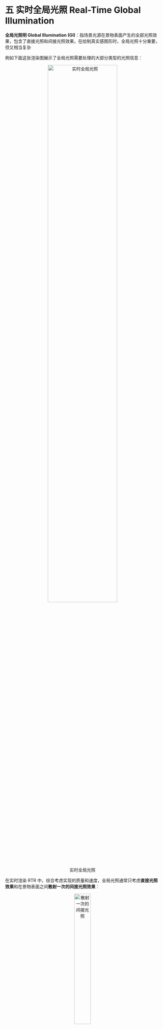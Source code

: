 # 五 实时全局光照 Real-Time Global Illumination

**全局光照明 Global Illumination (GI)**：指场景光源在景物表面产生的全部光照效果，包含了直接光照和间接光照效果。在绘制真实感图形时，全局光照十分重要，但又相当复杂

例如下面这张渲染图展示了全局光照需要处理的大部分类型的光照信息：

<div align=center>
<img src="../assets/image-20230711105045-ulcnn9n.png" width = "67%" alt="实时全局光照" />
<figcaption>实时全局光照</figcaption>
</div>

在实时渲染 RTR 中，综合考虑实现的质量和速度，全局光照通常只考虑**直接光照效果**和在景物表面之间**散射一次的间接光照效果**：

<div align=center>
<img src="../assets/image-20230711105738-kpbd9tn.png" width = "33%" alt="散射一次的间接光照" />
<figcaption>散射一次的间接光照</figcaption>
</div>

而对于这个**散射一次的间接光照**的理解，以上图为例，P点 并不关心到达它的光线究竟是直接光还是散射一次的间接光，P点 统一处理所有抵达它的光照信息。因此对于 Q点 来说，直接将 Q点 这种接收直接光照并将其散射照亮其他物体的点**考虑为一个光源**进行处理，称为**次级光源 Secondary Lightsource**

可以通过下面这张对比图来感受一次间接光散射带来的效果，其中被直接光照到的墙面、地面都作为次级光源进行处理：

<div align=center>
<img src="../assets/image-20230711111019-5vspqxo.png" width = "67%" alt="无间接光照和散射一次的间接光照对比" />
<figcaption>无间接光照和散射一次的间接光照对比</figcaption>
</div>

因此，以这种“次级光源”的思想进行理解，对于每一个 着色点P，实现其间接光照着色需要处理的关键点在于：

1. 寻找被直接光源照亮而成为次级光源的物体表面
2. 计算作为次级光源的物体表面对着色点间接光照的贡献


根据算法主要在哪个空间中处理信息，可以将计算全局光照的算法分为以下三大类：

1. 图像空间算法：在生成直接光照效果时，算法会从**光源视角**生成的深度图。如果全局光照算法在生成间接光照效果时，除了用到从**相机视角**得到的信息之外，也用到了深度图信息，但是**没有用到从其它视角得到的场景三维信息**，即该算法只用到了图像空间 (image space) 的信息，则这该算法属于图像空间算法。包括 RSM 算法
2. 世界空间算法：如果全局光照算法在生成间接光照效果时，除了用到从**相机视角**和**光源视角**得到的图像空间信息之外，还**用到了从其它的场景三维信息**，即该算法使用了世界空间的信息，则这该算法属于世界空间算法。包括 LPV 算法、VXGI 算法
3. 屏幕空间算法：如果全局光照算法在生成间接光照效果时，**只根据从相机视角**能得到的信息，对只有直接光照的渲染结果进行**后处理 (post processing) ​**以加上间接光照效果，即只用到了屏幕空间 (screen space) 信息，则这该算法属于屏幕空间算法。包括 SSAO 算法、SSDO 算法、SSR 算法（可以理解为屏幕空间算法的间接光照是“猜出来”的，而不是像图像空间算法和世界空间算法真的去实际计算）


在正式进入实时全局光照的算法介绍之前，有一些前置知识需要了解：

1. **辐射度量学 Radiometry**：详细内容参考 **GAMES101-光线追踪（辐射度量学）**


## 1 反射阴影图 Reflective Shadow Maps (RSM)

**RSM** 是一种基于阴影图 (Shadow Map) 的实时全局光照算法，它利用了阴影图来保存次级光源的相关信息，从而实现对于间接光照的计算

以下主要从 RSM 算法如何解决之前提到的实现间接光照的两个关键点展开：

### 1）RSM 算法寻找次级光源

关于如何“寻找被直接光源照亮而成为次级光源的物体表面”，阴影图 Shadow Map 本身就解决了这个问题，因为深度图记录了场景中的每一个像素是否被光源直接照亮，这些被光源直接照亮的像素就是次级光源


### 2）RSM 算法计算次级光源对着色点间接光照的贡献

#### （1）假设次级光源是漫反射 Diffuse 材质

当“计算作为次级光源的物体表面对着色点间接光照的贡献”时，如果每一个作为次级光源的面片 patch（假设为 点Q）都要考虑所有可能被它照亮的着色点（假设为很多个 点P），那么从 点Q 到每一个 点P 都是一个不同的光线的出射方向 $\omega_o$，都需要根据这个出射方向计算一次渲染方程得到这个方向上的光照信息，这个计算量是十分庞大的。为了避免由于**出射方向** $\omega_o$ **不定**导致的庞大计算量，RSM 算法中将次级光源材质假定为**漫反射 Diffuse ​**的，这样渲染方程的 BRDF项 就是一个和出射方向 $\omega_o$ 无关的常数（需要注意的是，这里是假设**次级光源 Q点 是 Diffuse ​**的，而对于 着色点P 并没有这个假设）

#### （2）次级光源Q 照亮 着色点P 的渲染方程的推导

计算 着色点P 的间接光照的原始渲染方程如下：

$$
L_o(p,\omega_o)=\int_{\Omega_{patch}}L_i(p,\omega_i)f_r(p,\omega_i,\omega_o)cos\theta_i V(\omega_i) \mathrm{d}\omega_i
$$

对于光线入射方向 $\omega_i$ 的积分 $\mathrm{d}\omega_i$，也就是对于单位立体角的积分，可以根据立体角的定义 {立体角的球面度 $\Omega$ = 球面积 $A $ / 半径的平方 $r^2$}，得到如下等式：

<div align=center>
<img src="../assets/image-20230711194210-ws2027e.png" width = "33%" alt="单位立体角的积分" />
<figcaption>单位立体角的积分</figcaption>
</div>

将该等式代入到原渲染方程中，可以得到如下渲染方程，得到一个对于 面积$A$ 的定积分（注意，如果 $cos\theta$ 的计算过程没有进行归一化，下面除的 p、q 之间的距离的平方需要变成四次方来对两个 $ cos\theta$ 的计算归一化）：

$$
L_o^{indir}(p,\omega_o)=\int_{A_{patch}}L_i(q\to p)V(p,\omega_i)f_r(p,q\to p,\omega_o)\frac{cos\theta_p cos\theta_q}{||q-p||^2}\mathrm{d}A
$$

其中，$L_i(q \rightarrow p)$ 是 Q点 到 P点 的辐射亮度 Radiance，$V(p, ω_i)$是 P点 对于 Q点 的可见度， $f_r(p,q \rightarrow p, \omega_o)$ 是 P点 的 BRDF项

对于 $L_i(q \rightarrow p)$ 项：

由于之前已经假设了 Q点 是一个**漫反射 Diffuse ​**材质，因此在计算 Q点 的渲染方程时的 BRDF项 $f_r(q, \omega_i',\omega_i)$（$\omega_i'$ 是直接光源照向 Q点 的入射方向，$\omega_i$ 既是 P点 的光线入射方向，也是 Q点 的光线出射方向）时其就和 $\omega_i'$、$\omega_i$ 无关的一个常数 $f_r(q, \omega_i',\omega_i)=\rho_q/\pi$

根据 BRDF 的定义，**出射光的辐射亮度 Radiance = 入射光的辐射照度 Irradiance * BRDF项**，因此$ L_i(q→p)﻿ = 入射光的辐射照度 Irradiance \cdot f_r(q,ω_i',ω_i)﻿$。而根据辐射照度 Irradiance 的定义，其可以被表示为**单位面积内的电磁辐射的辐射通量**，即辐射照度 Irradiance $E(x) = \frac{\mathrm{d}\Phi(x)} {\mathrm{d}A}$，其中 $\Phi$ 是辐射通量。将其代入，可以将该项写成如下形式

$$
L_i(q\to p)=f_r\cdot \frac{\Phi}{\mathrm{d}A}=\frac{\rho}{\pi}\cdot \frac{\Phi}{\mathrm{d}A}
$$

对于 $V(p, ω_i)$ 项：由于实际上不可能计算每一个可能的着色点 P点 对于所有次级光源 Q点 的可见度，因此直接假设 P、Q 之间可见，将该项默认为1

因此，将上述各式代入原始对于 着色点P 的间接光照的渲染方程，可以得到如下化简效果：

$$
\begin{align}
L_o^{indir}(p,\omega_o)=&\int_{A_{patch}}L_i(q\to p)V(p,\omega_i)f_r(p,q\to p,\omega_o)\frac{cos\theta_p cos\theta_q}{||q-p||^2}\mathrm{d}A
\\
=&\int_{A_{patch}}(\frac{\rho_q}{\pi}\cdot \frac{\Phi_q}{\mathrm{d}A})f_r(p,q\to p,\omega_o)\frac{cos\theta_p cos\theta_q}{||q-p||^2}\mathrm{d}A
\\
=&\sum_q\left[ f_r(p,q\to p,\omega_o) \cdot \Phi_q' \cdot \frac{cos\theta_p cos\theta_q}{||q-p||^2}\right]
\end{align}
$$

其中，$\Phi_q'=\frac{\rho_q}{\pi} \cdot \Phi_q$，是 q 处反射直接光照的辐射通量

因此，RSM 算法在执行时，Shadow Map 中在存储深度值 depth 的同时，还需要额外存储一些数据，以满足上述公式的计算，包括**世界空间坐标 world space coordinate**、**法线方向 normal**、Q点 **反射的直接光照的辐射通量 flux ​**等信息：

<div align=center>
<img src="../assets/image-20230722120441-zw28h9c.png" width = "50%" alt="RSM 第一个 Pass 存储的贴图信息" />
<figcaption>RSM 第一个 Pass 存储的贴图信息</figcaption>
</div>


### 3）RSM 算法思想的额外优化

即使经过以上化简，使用 RSM 算法求取每一个小面片P的间接光照仍然代价高昂：一个512 × 512的 Shadow Map，对于每一个 着色点P，共有26万余个可能作为次级光源的 小面片Q 需要进行计算，因此需要进行进一步优化

对于有些情况的 P点 和 Q点 的组合，根本不需要经过 RSM 算法的计算：

1. P点 和 Q点 之间的明显不可见（但对于复杂场景来说，这个判断仍然很难处理）
2. 当 PQ 的连线和 P点 的法线垂直时，Q点 就根本不会对 P点 的 patch 做任何贡献
3. 当 P点 和 Q点 距离很远时，RSM 算法计算出的结果特别小，近乎可以忽略不计

对于上述优化的第三点，只需要计算**距离 P点 一定范围内的 Q点 ​**作为次级光源的贡献。而想要判定 P点 周围有哪些可用的次级光源 Q点，可以直接在 Shadow Map 上近似：看 P点 和 Q点 在 Shadow Map 上的投影之间的距离。如果**投影点之间距离**比较小，就近似认为 P点 和 Q点 在**世界空间内的实际距离**比较小。不过，即使框选了一定的范围，计算所有可能 Q点 仍然不现实，因此需要使用抽样。具体的采样方法可以参考 PCSS 的第一步和第三步中的采样方法，例如泊松圆盘采样。工业界对此的采样方法为：将深度图中距离着色点更远的像素（对间接光照的贡献小）赋予更小的抽样概率密度，但是赋予更大的抽样权重；距离着色点更近的像素（对间接光照的贡献大）赋予更大的抽样概率密度，但是赋予更小的抽样权重：

<div align=center>
<img src="../assets/image-20230712094012-3cz3o7s.png" width = "25%" alt="RSM 的采样方法" />
<figcaption>RSM 的采样方法</figcaption>
</div>


### 4）RSM 算法的优缺点

RSM 算法的优势：

1. 通过以上 RSM 算法计算间接光照可以得到比较好的全局光照效果，特别是对于手电筒光线这种比较单一局部的直接光照，画面呈现的间接光照效果十分清晰
2. 算法的代码十分容易实现

<div align=center>
<img src="../assets/image-20230712094542-q8rakb8.png" width = "50%" alt="RSM 算法的间接光照效果" />
<figcaption>RSM 算法的间接光照效果</figcaption>
</div>

RSM 算法的缺陷：

1. Shadow Map 的所有缺陷，例如当光源数量变多，就需要生成更多的对应数量的 Shadow Map，计算量增大
2. 没有计算 着色点P 和 次级光源Q 之间的可见性，可能造成不真实的情况
3. 进行了很多假设，包括次级光源材质是 Diffuse 的、将 Shadow Map 上的距离假定为三维空间的实际距离
4. 采样数量的多少影响计算的速度和计算结果的质量


## 2 光照传播体积 Light Propagation Volumes (LPV)

计算间接光照的渲染方程时，关键目标是**获取从所有方向入射的间接光线的辐射亮度 Radiance**

在 RSM 中是通过在 Shadow Map 中进行抽样，计算一部分次级光源对着色点P的间接光照来拟合其接收到的所有辐射亮度 Radiance

**Light Propagation Volumes (LPV) ​**算法解决这个问题的主要思想是：根据“光线在沿直线传播的过程中其辐射亮度Radiance不会发生改变”这一物理事实，LPV 算法首先将一个 3D 场景划分为一个个的**三维网格块**（体素 Voxel），然后在网格块内传播来自次级光源的辐射亮度 Radiance，来拟合**辐射亮度场** (Radiance Field)。最后可以直接利用每个网格块中记录的辐射亮度 Radiance 信息，得到处于该网格中的着色点P所接收到的从所有方向入射的间接光线的辐射亮度 Radiance


### 1）LPV 的具体实现过程

LPV 的具体实现过程分为以下4步：

1. 生成场景中的所有次级光源 Generation of radiance point set scene representation
2. 注入初始辐射亮度到三维网格块中 Injection of point cloud of virtual light sources into radiance volume
3. 模拟传播所有辐射亮度 Volumetric radiance propagation
4. 根据最终的辐射亮度进行渲染 Scene lighting with final light propagation volume

在每一帧都要实时完成以上四个步骤


#### （1）生成场景中的所有次级光源

直接使用 RSM 算法中的方法寻找次级光源，也即利用 Shadow Map 的深度信息获得次级光源

可以进行一些抽样操作来减少次级光源的数量

#### （2）注入初始辐射亮度到三维网格块中

预先将场景划分为一个个三维网格块（可以使用三维纹理实现），然后根据从 Shadow Map 的信息中获得的次级光源将每一个网格块中的所有次级光源的辐射亮度 Radiance 算出来并**累加**

累加的结果的辐射亮度 Radiance 是一个二维球面函数，可以利用 PRT 算法里提及的**球谐函数来对其进行压缩**，并且实际应用中仅需前2阶的 SH基函数 就可以基本拟合

<div align=center>
<img src="../assets/image-20230712115343-tdn97sr.png" width = "25%" alt="注入初始辐射亮度到三维网格块中" />
<figcaption>注入初始辐射亮度到三维网格块中</figcaption>
</div>

注：

1. 虽然算法并没有限定次级光源的材质，但是这里只用低阶 SH基函数 进行拟合，高频信息都会丢失，因此实际上仍然是将次级光源假定为**漫反射 Diffuse ​**材质
2. 这里三维网格块的划分大小一般是让其个数比像素数少一个数量级

#### （3）模拟传播所有辐射亮度

对于每一个网格块的辐射亮度 Radiance，其是一个向四面八方辐射的量，因此计算其**向周围六个面辐射的量**，并传递到对应的相邻网格块中并叠加上去

<div align=center>
<img src="../assets/image-20230712115536-9qzomb0.png" width = "25%" alt="模拟传播辐射亮度 Radiance" />
<figcaption>模拟传播辐射亮度 Radiance</figcaption>
</div>

这个向周围六个面的传递过程可以通过以下一个二维的从左边格子传递到右边格子的情况进行理解：首先将体素格子中心的辐射率传播到右边格子的 3 个非临接面上（即不包括直接相接的那个面，换到三维情况下就是 5 个面）

<div align=center>
<img src="../assets/image-20230722193206-yiplhka.png" width = "33%" alt="辐射亮度的单面传播例子" />
<figcaption>辐射亮度的单面传播例子</figcaption>
</div>

从 p 点辐射到表面 f 的辐射通量为 $\Phi_f=\Delta_f/(4\pi )\cdot I(\omega_c)$，其中 $\Delta_f$ 为表面 f 投影到以 p 为中心的立体角值（可以预先计算得到），$\omega_c$ 是立体角的中心方向，$I(\omega_c)$ 是点 p 向 $\omega_c$ 方向发射的辐射率值。然后由表面 f 再向 q 点发射的辐射率则为 $\Phi_f/\pi$。再将其展开成球面谐波权重系数，将这些权重系数加到 q 点存储的权重系数上，从而完成了一个面的传播过程

所有格子的这个传播与累加的过程迭代数次（实际应用中一般为4~5次）得到一个比较稳定的结果后，就得到了每一个网格块的最终辐射亮度 Radiance

注：LPV 算法同样**不考虑次级光源和着色点之间的可见性**问题，这样才能完成这一步模拟传播辐射亮度

#### （4）根据最终的辐射亮度进行渲染

对于任一着色点，寻找其所处的网格块，根据该网格块中存放的定向辐射亮度分布进行着色


### 2）LPV 算法的缺陷

**漏光现象 Light Leaking**：如果划分的网格块较大，对于一些特别小或薄的物体（物体粒度小于网格块粒度），由于该算法会认为每一个网格块中的辐射亮度 Radiance 是均匀分布的，会造成从物体正面注入的辐射亮度可能会照亮本不该被照亮的物体背面

<div align=center>
<img src="../assets/image-20230712120700-ez0kzm1.png" width = "25%" alt="LPV 算法的问题" />
<figcaption>LPV 算法的问题</figcaption>
</div>

<div align=center>
<img src="../assets/image-20230712120716-crvfm1j.png" width = "50%" alt="漏光现象 Light Leaking" />
<figcaption>漏光现象 Light Leaking</figcaption>
</div>

而如果想要尽量避免这种漏光现象，划分的网格块就需要足够小，会导致计算量增大，速度变慢


## 3 体素全局光照 Voxel Global Illumination (VXGI)

**Voxel Global Illumination (VXGI) ​**会比 RSM 和 LPV 的实现效果更佳，但是对应的速度也更慢

VXGI 算法的主要思想是：利用两趟 Pass，首先预先把整个场景离散化为体素 (voxel)，并以稀疏八叉树 (sparse) 的形式组织起来，得到层次化的数据结构；然后类似于离线渲染中的光子图映射 (photon mapping)，对于每一个着色点，根据其材质情况向场景中抛射光子 (photon)（向一个锥体方向进行cone tracing），得到对该着色点有贡献的体素，再进行着色计算


### 1）VXGI 的具体实现过程

VXGI首先需要对整个场景进行体素化，其借用了光栅化的渲染机制，将场景物体分别在 x、y 和 z 轴三个方向上投影绘制三次。这个体素化的具体过程可以参考这篇博客：[体素化Voxelization：基于GPU的三维体素化 | YangWC&apos;s Blog](http://yangwc.com/2019/06/11/Voxelization/)

VXGI会创建一些3D纹理，场景体素化之后会将场景物体的颜色值、法线向量、自发光信息、阴影遮挡信息、粗糙度等存储到这些3D纹理中。需要注意的是，在体素化时，有可能不同的三角形面片会被体素化到同一个体素格子，因此体素格子的属性信息是所有落在这个体素内的三角形属性的平均值

具体的实现过程分为以下两个 Pass：

#### （1）VXGI 的 Pass1：Light Pass

根据直接光照获得每个 patch 的光照信息，然后对于划分的每一个体素将其内部所有 patch 的信息叠加起来，得到这个体素的**入射辐射亮度分布**和**表面法线分布**，然后将这些信息存储在一个稀疏八叉树最底层的叶节点中。然后在稀疏八叉树中自底向上，对于每个非叶节点，通过对子节点存放的信息施加滤波，得到稀疏八叉树中更高层节点存放的入射辐射亮度分布和表面法线分布； 于是，八叉树的**每一层**是一个**对次级光源信息不同粒度的近似**

<div align=center>
<img src="../assets/image-20230712145549-ftfhgni.png" width = "67%" alt="VXGI 的 Light Pass" />
<figcaption>VXGI 的 Light Pass</figcaption>
</div>

上图的 Step1 和 2 对应于 Pass1，Step3 对应于下面的 Pass2

其实上述这个八叉树的每一层可以理解为对 3D 体素纹理进行了一个 MipMap 处理：

<div align=center>
<img src="../assets/image-20230723003617-namqc9h.png" width = "50%" alt="体素的 MipMap" />
<figcaption>体素的 MipMap</figcaption>
</div>

#### （2）VXGI 的 Pass2：Camera Pass

分为两种情况：

对于着色点是 Glossy 的情况，只需要对理想的镜面反射方向进行1个锥体的 cone tracing，找到和这个锥体相交的体素并计算它们对该着色点的贡献之和。考虑到距离着色点越远的体素的可能贡献越小，正好 cone tracing 的锥体覆盖范围也越来越大，利用在 Pass1 中构建的稀疏八叉树找到其对应的粒度层级获取信息（距离越远的粒度越大，得到的信息越不精确），这样利用稀疏八叉树的结构极大减少了计算的开销（八叉树版 MipMap 原理）

<div align=center>
<img src="../assets/image-20230712144929-ia3lqcr.png" width = "50%" alt="VXGI 的 Glossy Case" />
<figcaption>VXGI 的 Glossy Case</figcaption>
</div>

这里的这个 cone tracing 的圆锥体也并不是真正意义上的圆锥体，而是由不同level的体素拼接而成的类锥体的形状，如下图所示，从近到远，体素的大小逐渐增大：

<div align=center>
<img src="../assets/image-20230723003815-cx3dcav.png" width = "50%" alt="Cone Tracing" />
<figcaption>Cone Tracing</figcaption>
</div>

记 tracing 的圆锥体起始点为 $C_o$、方向为 $C_d$、圆锥体的角度为 $\theta$、当前追踪的长度为 $t$，那么可以用以下的公式计算出当前的 ray marching 点所在体素的边长:

$$
d=2t \cdot tan(\frac{\theta}{2})
$$

而后可以通过 $d$ 计算出需要在哪个 level 的体素 Mipmap 上进行采样：

$$
level=log_2(\frac{d}{V_{size}})
$$

其中，$V_{size}$ 是 Mipmap 最高 level 的大小（即最粗糙层级的 Mipmap 边长）

对于着色点是 Diffuse 的情况，就需要对多个锥体进行 cone tracing（但考虑到效率问题，一般也就5到8个）

<div align=center>
<img src="../assets/image-20230712145108-yzzg9ek.png" width = "25%" alt="VXGI 的 Diffuse Case" />
<figcaption>VXGI 的 Diffuse Case</figcaption>
</div>

注：在锥体追踪的过程中，可以通过考虑体素的遮挡影响，将次级光源和着色点之间的可见性考虑进入渲染计算


### 2）VXGI 和 RSM、LPV 的区别

1. VXGI 算法在执行前需要把景物都离散化为**体素**来表示，这和 LPV 算法细分场景得到的**三维网格**有所不同。LPV 的格网单元和景物本身没有特别的对应关系，但是 VXGI 的体素和物体本身是有关的（需要记录**入射辐射亮度分布**和**表面法线分布**），于是，VXGI 算法涉及的场景体素化需要比 LPV 消耗更多的资源。将一个场景体素化可能相当麻烦，这限制了 VXGI 算法的应用
2. LPV 算法是通过拟合的辐射亮度场**间接**进行计算，而 VXGI 算法的思想更接近 RSM，是对次级光源影响着色点的**直接**计算
3. 之前提到的 RSM 和 LPV 都将次级光源的材质认为是漫反射 Diffuse 的，前者是因计算量庞大而主观假定，后者是因球谐函数拟合导致高频信息丢失。但是 VXGI 并没有这个限制，次级光源的材质**可以是 Glossy ​**的，其信息被记录在体素的入射辐射亮度分布和表面法线分布中
4. RSM 算法在计算次级光源对着色点的影响时，没有考虑两者之间的可见性，LPV 算法的辐射亮度场拟合也假定了两者之间都是可见的；而 VXGI 算法则在锥体追踪的过程中，通过考虑体素的遮挡影响，**考虑了次级光源和着色点之间的可见性**


## 4 屏幕空间环境光遮蔽 Screen Space Ambient Occlusion (SSAO)

**Screen Space Ambient Occlusion (SSAO) ​**是一种在屏幕空间中对全局光照的近似。其可以大大地增强场景的光影层次感，使得渲染出来的效果更具三维立体感

<div align=center>
<img src="../assets/image-20230723004606-myhqxg4.png" width = "33%" alt="SSAO 的效果" />
<figcaption>SSAO 的效果</figcaption>
</div>

SSAO 算法的主要思想是：在不知道环境的间接光照的情况下，1）直接假定**间接光照恒定为一个常数**（类似于 Blinn-Phong 光照模型的假设），并且2）假定物体表面是**漫反射 Diffuse ​**材质，但是2）需要**考虑每个着色点的不同方向的可见性**

<div align=center>
<img src="../assets/image-20230712153122-3fzeiue.png" width = "50%" alt="SSAO 考虑着色点不同方向的可见性" />
<figcaption>SSAO 考虑着色点不同方向的可见性</figcaption>
</div>


### 1）SSAO 算法的渲染方程推导

在进行渲染方程的推导之前，对于 GAMES101 中的**辐射度量学**中提及的“**辐射度量学之前的数学基础**”进行一个补充：**投影立体角 Projected Solid Angle**

立体角 Soild Angle 的值是$球面积A / 半径的平方r^2$，对单位立体角积分可以得到整个球的立体角为 4π 球面度

而如果对立体角乘上一个 $cos\theta$ 项得到的就是投影立体角，对单位投影立体角积分得到的就是**圆的面积 π**

<div align=center>
<img src="../assets/image-20230712165513-kzo9cy4.png" width = "25%" alt="投影立体角 Projected Solid Angle" />
<figcaption>投影立体角 Projected Solid Angle</figcaption>
</div>


对于原始的渲染方程：

$$
L_o^{indir}(p,\omega_o)=\int_{\Omega^+}L_i(p,\omega_i)f_r(p,\omega_i,\omega_o)V(p,\omega_i)cos\theta_id\omega_i
$$

第一步：根据“实时阴影-2 阴影映射技术背后的数学”中提及的用于估算定积分的经典的近似不等式，可以将 可见性项V 拆解到定积分外面；同时，根据之前提及的对单位投影立体角积分的结果，可以将此处的 $cos\theta·\mathrm{d}\omega_i$ 视为一个整体，原先对整个球的积分就变成了对圆的积分。拆解的结果如下：

<div align=center>
<img src="../assets/image-20230712170113-i9kvv76.png" width = "50%" />
</div>

其中蓝框部分 ****​~**​ ​**~其实就是对**所有方向 可见性V 的一个加权平均**

第二步：对于黄框部分，由于 SSAO 假定物体表面是漫反射 Diffuse 材质，因此 BRDF项 是一个常数 $\rho/\pi$；由于间接光照被恒定为一个常数，因此 光照项L 是一个常数 $L_i^{indir}(p)$，然后渲染方程便可以化简为：

$$
L^{indir}_o(p,\omega_o)
\approx \frac{\rho}{\pi} \cdot L_i(p,\omega_i) \cdot \int_{\Omega^+}V(p,\omega_i)cos\theta_id\omega_i
$$

此外，正是由于上面两个值都是常值，之前对于 可见性项V 的拆解就完全不会影响定积分的结果

注：可以发现，即使不进行第一步对 可见性项V 的拆解，直接对原始的渲染方程进行第二步将两个常值从积分中提出来就可以得到最终的化简结果。但是为了准确得到并理解 $k_A$项**​ ​**这个对 可见性V 的加权平均，就进行了如上的第一步这个额外一步拆解


### 2）SSAO 算法的实际应用过程

对于 可见性项V 的加权平均 $k_A$项：

* 如果是在世界空间下，可以直接使用光线追踪技术（包括近似的模拟实现比如 VXGI）来获得每一个着色点的可见性的加权平均值，但是这种基于真是物理情况的方式需要大量的计算，耗时很长
* 而如果是在屏幕空间下（例如此处的 SSAO），则是在一个后处理过程中以很简单的假定模拟实现的，完全不考虑实际的物理准确性和场景复杂度


#### （1）SSAO 计算 $k_A$项 的主要思想

对于任意一个着色点，想要判定一个半球方向内对其的可见性，需要对这个半球的半径进行限制，而不能考虑无限远的地方（否则对于一个很小的封闭空间，其可见性一定为0）。不过限制了半径就一定会有一些原先可见的点被忽略

<div align=center>
<img src="../assets/image-20230712175836-76n5zif.png" width = "25%" alt="SSAO 判断可见性的主要思想" />
<figcaption>SSAO 判断可见性的主要思想</figcaption>
</div>

SSAO 算法计算 $k_A$项 的主要思想（假设）是：以着色点为中心、有限范围的球体内部随机抽样顶点，根据这些顶点是否能够被着色点看见（抽样点是在物体内部还是物体外部）来估算着色点的可见性

<div align=center>
<img src="../assets/image-20230712175854-gcwlfbt.png" width = "33%" alt="SSAO 算法计算 k_A项" />
<figcaption>SSAO 算法计算 k_A项</figcaption>
</div>


#### （2）SSAO 计算 $k_A$项 的实际实现方式

由于在屏幕空间下并不能实际知道抽样点和着色点之间的可见性情况（抽样点是在物体内部还是物体外部），SSAO 是通过**深度缓冲器 (z-buffer) ​**判断这些顶点从**相机**是否可见来假设抽样点对着色点的可见性的（即通过**深度图**近似地判断每个点是在物体内部还是外部，点的深度比深度图上记录的最小深度更深就假设为是在物体内部，则对于着色点是不可见的）。不过上述这种实现方式就会出现上面那张图中被红色虚线框起来的那个采样点的错误估计情况

* 上述用整个球采样的方式其实是有问题的，应该只拿法线方向所在的半球进行采样。但由于 SSAO 算法提出的时代还没办法记录每个着色点的法线信息，工业界提出的替代方案是：只有当顶点样本超过一半不可见，才考虑应用 SSAO，应用时将总抽样数除以2。例如上图的左图，不应用 SSAO；中间图应用 SSAO，计算结果为3/(10/2)，实际是3/5，二者相等；右图应用 SSAO，计算结果为1/(10/2)，实际是1/4，二者约等

* 另外，正是由于没有法线方向，也没办法计算 $cos\theta$，计算 $k_A$项 时没有余弦加权，实际结果并不准确，但是仍可以得到可行的结果


### 3）SSAO 算法的缺陷

1. 深度缓冲器 (z-buffer) 只是对场景几何信息的大概估计，利用这个估计判断实际的几何情况可能不准，生成一些本不该存在的阴影。例如下图的石凳和地板之间就生成了不该存在的阴影
2. 存在所有涉及抽样的算法都会有的问题：抽样少则不准，抽样多速度就慢。工业界对此的解决方案是先用少抽样得到一个高噪音的结果，然后再进行额外一次降噪

<div align=center>
<img src="../assets/image-20230712184114-uy0ogie.png" width = "67%" alt="SSAO 算法产生不存在的阴影" />
<figcaption>SSAO 算法产生不存在的阴影</figcaption>
</div>

<div align=center>
<img src="../assets/image-20230712184140-wdlmvhr.png" width = "67%" alt="SSAO 算法的额外降噪处理" />
<figcaption>SSAO 算法的额外降噪处理</figcaption>
</div>


### 4）SSAO 算法的优化：HBAO

随着技术的发展，当可以存储每个着色点的法线信息时，将其代入 SSAO 替代原先进行的近似假设，得到更为准确的结果

<div align=center>
<img src="../assets/image-20230712184140-wdlmvhr.png" width = "67%" alt="SSAO 和 HBAO 效果比较" />
<figcaption>SSAO 和 HBAO 效果比较</figcaption>
</div>


## 5 屏幕空间方向遮蔽 Screen Space Directional Occlusion (SSDO)

### 1）SSDO 的主要思想以及和 SSAO 的区别点

在 SSAO 中是假设间接光照是一个从着色点**周围球体中的所有可见点**的位置发送过来的一个**常量值**，这种方法完全放弃考虑了从其他作为次级光源的 patch 的反射，这就造成了 SSAO 的间接光照效果只是对着色点**原始颜色的明暗处理**，而并**不能将周围物体的颜色**反映出来。SSDO 则解决了这个问题。例如下面这个例子的左下角两张图的对比：

<div align=center>
<img src="../assets/image-20230713095434-kgn8j1f.png" width = "67%" alt="SSAO 和 SSDO 的效果比较" />
<figcaption>SSAO 和 SSDO 的效果比较</figcaption>
</div>

SSDO 的主要思想十分类似于光线追踪，其和 SSAO 对于**间接光照的来源**考虑是完全相反的。对于着色点P向周围发出的球体范围的 path tracing，SSAO 将其中的**不被物体挡住的抽样点**（不在物体内部的点）作为可见点来计算一个常量间接光的亮度；而 SSDO 则是就将这些**被挡住的抽样点**作为可见的次级光源来其贡献的间接光照，那些不被挡住的点则**归属于直接光照**的部分处理，不参与间接光照的计算。很明显，相较于 SSAO，SSDO 的思想更符合之前所说的图像空间 (RSM) 和世界空间的算法 (LPV、VXGI)：

<div align=center>
<img src="../assets/image-20230713095658-n6x02u3.png" width = "50%" alt="SSAO 和 SSDO 核心思想的区别" />
<figcaption>SSAO 和 SSDO 核心思想的区别</figcaption>
</div>

这样，对于 SSDO，其根据 path tracing 得到的可见性V的结果，渲染方程分为直接光照和间接光照两个独立的部分进行计算：

$$
\begin{align}
L_o^{dir}(p,\omega_o)=&\int_{\Omega^+\ V=1}L_i^{dir}(p,\omega_i)f_r(p,\omega_i,\omega_o)cos\theta_i d\omega_i\\
L_o^{indir}(p,\omega_o)=&\int_{\Omega^+\ V=0}L_i^{indir}(p,\omega_i)f_r(p,\omega_i,\omega_o)cos\theta_id\omega_i
\end{align}
$$


### 2）SSDO 算法的实际应用过程

1. 第一步和 SSAO 类似，对上半球进行采样（此时技术力已经支持法线信息的存储），然后根据深度缓冲 z-buffer 中记录的结果近似地判断该点对于着色点P是否可见。如下面的左图，其中的 A、B、D点 不可见，C点 可见
2. 第二步便和 SSAO 背道而驰，更接近于 RSM 算法的思想，对于不可见点，根据 z-buffer 的信息获得其**对应的物体表面的那个点**，然后计算这个表面点作为次级光源时对于 P点 着色的贡献；而像 C点 这种可见点，直接对 PC连接方向 计算环境光的直接光照

<div align=center>
<img src="../assets/image-20230713101546-kprsf59.png" width = "50%" alt="SSDO 算法的应用过程" />
<figcaption>SSDO 算法的应用过程</figcaption>
</div>

SSDO 算法也会产生和 SSAO 类似的错误，例如上面的右图A点作为可见点被处理成了不可见点，B点 在 PB方向 没有直接光源照射的情况下进行了直接光照的计算


### 3）SSDO 算法的缺陷

1. 由于其和 SSAO 类似的抽样机制，只能计算小范围的间接光照，对于距离远但是强度大的间接光照无能为力。例如下图正方体上的着色点若使用 SSAO 则没办法反映出绿色墙壁反射的间接光照信息（图中是其它算法，能够反映出来）
    ![SSDO 算法的缺陷1](assets/image-20230713113938-0hgvql2.png "SSDO 算法的缺陷1"){:width="33%"}
2. SS 的通病：由于 屏幕空间SS 的信息有限有限，对于那些没办法从屏幕空间看见的表面，它们的信息缺失，没办法为其实现间接光照效果。例如下图的第三张图所反映的间接光照效果，就只有正对摄像机的 B面 的，没有被遮挡住的 A面 的（在 A面 可见时，SSDO 实现的效果还是很好的，就像第一、二张图）
    ![SSDO 算法的缺陷2](assets/image-20230713104244-lpzkcjt.png "SSDO 算法的缺陷2"){:width="50%"}


## 6 屏幕空间反射 Screen Space Reflection (SSR)

**Screen Space Reflection (SSR) ​**是一种**在屏幕空间模拟光线追踪**实现间接光照的算法，因此 SSR 其实更应该理解为屏幕空间光线追踪 Screen Space Ray Tracing，其在屏幕空间上做光线步进 (Ray Marching) 来找到光线与场景的交点。找到交点之后，根据交点的法线、顶点、反照率等得到交点处的直接光照辐射率，以此作为弹射的间接光照辐射率，从而实现间接光照。相较于 SSAO 的远处光线靠假设近处光线信息缺失、SSDO 的远处光线信息缺失，SSR 由于进行了光线追踪，不论近处还是远处的光照信息都不会缺失

在屏幕空间中模拟光线追踪的前提在于：在绝大多数情况下，屏幕空间内的某个像素点的间接光照的次级光源来源基本也都在当前的屏幕空间下（也正是因为这个假设，SSR 算法会有一些缺陷，后面会提及），例如下图白框部分的间接光照的次级光源基本来自于红框部分

<div align=center>
<img src="../assets/image-20230713115339-veld2jr.png" width = "25%" alt="屏幕空间反射" />
<figcaption>屏幕空间反射</figcaption>
</div>


### 1）SSR 算法的实现流程

首先以一个着色点材质为镜面 Specular 的情况为例，此时只考虑一根光线的光线追踪：

<div align=center>
<img src="../assets/image-20230713121134-xg5v0ov.png" width = "50%" alt="SSR 的 Specular Case" />
<figcaption>SSR 的 Specular Case</figcaption>
</div>

根据**法线信息**和**深度信息**，可以计算知道 着色点P 的镜面反射方向上的这根光线打到屏幕空间中的哪一个次级光源 点Q，然后根据 Q点 的着色信息计算其对 P点 的贡献

而对于非 Specular 的材质，则需要将**一根光线追踪**变为对**一个锥体方向的光线追踪**，并叠加所有次级光源的贡献

问题在于，如何对光线进行追踪来确定这根光线究竟打在屏幕空间的哪个点上，也即光线步进 Ray Marching 时的**步长**如何确定。对于这个会显著影响速度的棘手问题，SSR 算法是利用的二维空间下的**深度图像金字塔 image pyramids**，即 **深度MipMap ​**来进行加速处理的，可以快速过滤掉那些不可能相交的点。其基本思想类似于三维空间下的 BVH（Bounding Volume Hierarchies 层次包围盒）或者 KD-tree


SSR 算法的具体实现流程如下：

1. 生成 深度MipMap
2. 基于 深度MipMap 的层次化光线追踪
3. 根据追踪到的次级光源对着色点进行渲染

#### （1）生成 深度MipMap

此处在深度图上进行的 MipMap 操作并不是求平均，而是取该范围内的**最小值**。因为取最小值的操作可以保证如下的一个保守逻辑：如果光线对于一个大的上层结点完全不会相交，那么该光线对于其任意一个子节点都不会相交（可以理解为光线比整个区域的最小值的深度都要浅，那么肯定比该区域的所有地方都要浅）

#### （2）基于 深度MipMap 的层次化光线追踪

有了 深度MipMap 后，对于光线步进 Ray Marching 时的步长就可以利用一种“试探”的方法来取值，从而快速过滤不可能相交的点，这种“试探”的方法十分类似于 TCP拥塞控制 中的慢开始（前期以指数形式增长）+拥塞避免（一旦发生拥堵就将阈值减半）。一个具体的“试探”得到光线交点的过程如下：

<div align=center>
<img src="../assets/image-20230713144443-4ehp52w.png" width = "75%" alt="SSR 的 Specular Case" />
<figcaption>基于 深度MipMap 的层次化光线追踪</figcaption>
</div>

注：上述绿色方块部分是闫令琪老师额外加上去的，但是考虑到生成 MipMap 时这个绿色块中的两个子节点并不会分配到同一个 Level 下，这里的表示可能有一点问题，但是不影响这个算法的理解

上述过程用伪代码表示如下（这里的 level 是 MipMap 的 level，其值可以理解为步长的指数）：

```undefined
mip = 0;
while (level > -1)
    step through current cell;
    if (above Z plane) ++level;
    if (below Z plane) --level;
```

另外，由于生成 深度MipMap 时是2的k次方，对于光线起点在奇数位的，就没办法准确进行上述过程，而是会发生一定的偏移，或者需要一些额外计算

#### （3）根据追踪到的次级光源对着色点进行渲染

对于已经获得的 次级光源Q，由于在屏幕空间中只能获得 Q点 接收到直接光照后**向当前摄像机方向**反射的光线信息，而不能获得其实际向**​ 着色点P点 ​**反射的光线信息，因此只能将 Q点 假定为**漫反射 Diffuse ​**材质，这样就可以认为 着色点P 收到的光线信息就等价于 Q点 向摄像机反射的光线信息

此外，对于 可见性项V，由于使用的是光线追踪的思想，对于每一个光线方向只会有最近的一个可见点的信息，不存在其他不可见点对着色点P的影响


### 2）SSR算法能够实现的一些效果

由于SSR算法本质上是光线追踪的思想，对于渲染方程的计算几乎没有任何近似，因此会有以下一些很真实的效果：

1. Sharp and blurry reflections（清晰和模糊的反射）：不论对于光滑面的清晰的间接光照效果还是粗糙面的模糊的间接光照效果，SSR 算法都可以实现出来。因为改变着色点的材质相当于在改变渲染方程的 BRDF项
    ![image](assets/image-20230713165113-nfgh8vt.png){width = "25%"}
2. Contact hardening（接触硬化）：当着色面材质均匀时，对于离着色面很近的次级光源的间接光照效果会更清晰，越远则越模糊，这个效果 SSR 也可以实现出来。因为本质上 SSR 算法使用的是光线追踪的思想，对于同一个着色点其 BRDF 追踪的锥体区域，距离越远所容纳进来的次级光源就更多，叠加贡献后当然就会得到更模糊的值（这个效果很类似于阴影的 PCSS）
    ![image](assets/image-20230713165133-9ujqsc6.png){width = "25%"}
3. Specular elongation（镜面延伸）：当着色面是各向同性（法线分布均匀）时，SSR 实现的光照效果也有一个被垂直拉伸的效果。这是着色点特定的 BRDF项 会产生的效果
    ![image](assets/image-20230713165149-in16b07.png){width = "25%"}
4. Per-pixel roughness and normal（逐像素粗糙度和法线）：SSR 实现的效果是逐像素的，和每个着色点的粗糙度和法线直接相关，并不会因为整个着色面的粗糙度或法线不均匀而发生错误
    ![image](assets/image-20230713165204-v2e8wpk.png){width = "25%"}


### 3）SSR 算法的优缺点

SSR 算法的优势：

1. 在着色点材质为 Glossy 或者 Specular 的情况下计算速度快，实现效果好（不过会导致有时画面会感觉很“油”）
2. 不会有 SSAO 和 SSDO 计算遮蔽的方法带来的问题

SSR 算法的劣势：

1. 由于深度图只存放了从相机视角能看到的、在屏幕中显示的场景信息，因而SSR还是会丢失从相机视角看不见的物体表面的信息。例如下图1中手指肚、掌心的间接光照就没有反映出来
    ![SSR 算法的信息缺失](assets/image-20230713160430-n9fqrch.png "SSR 算法的信息缺失"){width = "33%"}
2. 对于那些超出屏幕的物体无法追踪到其光线，会导致间接光照效果出现突兀的“截断”现象，如下图2。工业界对此的处理方式是加上一个额外的衰减系数使得倒影呈现一个逐渐虚化的效果（产生了一个近似菲涅尔的效果），虽然物理上不正确，但是看起来会更加自然
    ![SSR 算法的“截断现象”](assets/image-20230713161209-xnvqk8l.png "SSR 算法的“截断现象”"){width = "50%"}
3. 对于着色点是漫反射 Diffuse 材质的计算速度较慢（目前的实时光线追踪技术已经可以让其很快了）


### 4）SSR 算法的优化

1. 对于 Glossy 的着色点，由于其 BRDF项 表示类似于一个 lobe，因此可以进行 BRDF 的重要性采样，在这个 lobe 中增加采样的权重
    ![image](assets/image-20230713194430-zwz6i0x.png){width = "33%"}
2. 如果两个着色点相邻，那么分别求取的两个光线与场景的交点，其可能对这两个着色点都会贡献间接光照，于是可以重复利用光线与场景的交点以加速计算。例如下图中 M点 通过光线 MA trace 到了 A点，相邻着色点N点通过 NB trace 到了 B点，那么就可以直接计算 A点 对 N点 的贡献和 B点 对 M点 的贡献，而不需要重新 trace MB 和 NA 这两根光线
    ![image](assets/image-20230713194802-9hf2ieo.png){width = "33%"}
3. 可以引入分离求和方法 (split sum method) 中**预滤波 (prefiltering) ​**的思想，对屏幕空间的信息施加滤波，这样一来，沿理想镜面反射方向追踪一根光线，就能得到沿多个反射方向追踪多根光线的结果。不过，屏幕空间中各点的深度不一，因此在施加滤波时需要考虑深度上的差异
    ![image](assets/image-20230713195244-ra8x9f5.png){width = "33%"}


本篇笔记主要参考了以下两篇博客，感谢 [**WC Yang**](https://yangwc.com/about) 和 [**zhiwei**](https://www.zhihu.com/people/zhiwei-53-83) 两位大佬的分享：

[高质量实时渲染：实时全局光照 | YangWC&apos;s Blog](https://yangwc.com/2021/06/12/SSR/)

[《GAMES202：高质量实时渲染》3 实时全局光照：RSM、LPV、VXGI、SSAO、SSDO、SSR - 知乎 (zhihu.com)](https://zhuanlan.zhihu.com/p/556057984)